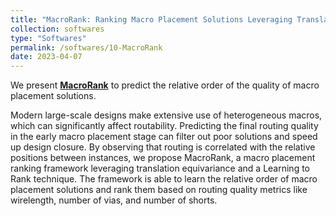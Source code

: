 ```yaml
---
title: "MacroRank: Ranking Macro Placement Solutions Leveraging Translation Equivariancy"
collection: softwares
type: "Softwares"
permalink: /softwares/10-MacroRank
date: 2023-04-07
---
```


We present **[MacroRank](https://github.com/PKU-IDEA/MacroRank)** 
to predict the relative order of the quality of macro placement solutions.

Modern large-scale designs make extensive use of heterogeneous macros, which can significantly affect routability. Predicting the final routing quality in the early macro placement stage can filter out poor solutions and speed up design closure. By observing that routing is correlated with the relative positions between instances, we propose MacroRank, a macro placement ranking framework leveraging translation equivariance and a Learning to Rank technique. The framework is able to learn the relative order of macro placement solutions and rank them based on routing quality metrics like wirelength, number of vias, and number of shorts. 
